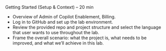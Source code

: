 Getting Started (Setup & Context) – 20 min
- Overview of Admin of Copilot Enablement, Billing.
- Log in to GitHub and set up the lab environment.
- Review the provided repo and project structure and select the language that user wants to use throughout the lab.
- Frame the overall scenario: what the project is, what needs to be improved, and what we’ll achieve in this lab.

